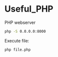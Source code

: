 # Useful_PHP

PHP webserver
```bash
php -S 0.0.0.0:8000
```

Execute file:
```bash
php file.php
```
